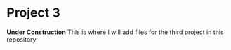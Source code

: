   # Project 3
  **Under Construction**
  This is where I will add files for the third project in this repository.
